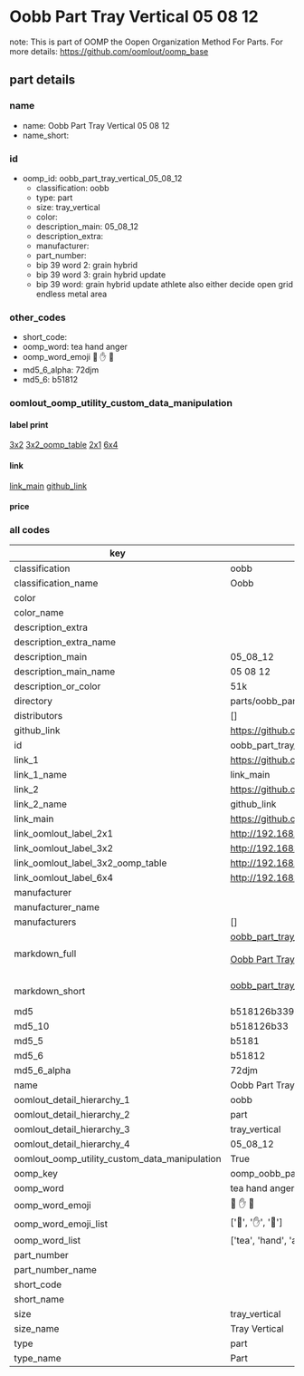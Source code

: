 # Oobb Part Tray Vertical 05 08 12  

note: This is part of OOMP the Oopen Organization Method For Parts. For more details: https://github.com/oomlout/oomp_base

##  part details





### name
* name: Oobb Part Tray Vertical 05 08 12
* name_short: 
### id
* oomp_id: oobb_part_tray_vertical_05_08_12
  * classification: oobb
  * type: part
  * size: tray_vertical
  * color: 
  * description_main: 05_08_12
  * description_extra: 
  * manufacturer: 
  * part_number: 
  * bip 39 word 2: grain hybrid
  * bip 39 word 3: grain hybrid update
  * bip 39 word: grain hybrid update athlete also either decide open grid endless metal area

### other_codes
* short_code: 
* oomp_word: tea hand anger
* oomp_word_emoji :tea: :hand: :anger:
* md5_6_alpha: 72djm
* md5_6: b51812






### oomlout_oomp_utility_custom_data_manipulation
#### label print
[3x2](http://192.168.1.245:1112/?label=oomp%2072djm)
[3x2_oomp_table](http://192.168.1.107:1112/?label=oomp%2072djm)
[2x1](http://192.168.1.242:1112/?label=oomp%2072djm)
[6x4](http://192.168.1.55:1112/?label=oomp%2072djm)    

#### link

[link_main](https://github.com/oomlout/oomlout_oomp_current_version_messy/tree/main/parts/oobb_part_tray_vertical_05_08_12) [github_link](https://github.com/oomlout/oomlout_oomp_part_src/tree/main/parts/oobb_part_tray_vertical_05_08_12)                             

#### price







### all codes 
| key | value |  
| --- | --- |  
| classification | oobb |  
| classification_name | Oobb |  
| color |  |  
| color_name |  |  
| description_extra |  |  
| description_extra_name |  |  
| description_main | 05_08_12 |  
| description_main_name | 05 08 12 |  
| description_or_color | 51k |  
| directory | parts/oobb_part_tray_vertical_05_08_12 |  
| distributors | [] |  
| github_link | https://github.com/oomlout/oomlout_oomp_part_src/tree/main/parts/oobb_part_tray_vertical_05_08_12 |  
| id | oobb_part_tray_vertical_05_08_12 |  
| link_1 | https://github.com/oomlout/oomlout_oomp_current_version_messy/tree/main/parts/oobb_part_tray_vertical_05_08_12 |  
| link_1_name | link_main |  
| link_2 | https://github.com/oomlout/oomlout_oomp_part_src/tree/main/parts/oobb_part_tray_vertical_05_08_12 |  
| link_2_name | github_link |  
| link_main | https://github.com/oomlout/oomlout_oomp_current_version_messy/tree/main/parts/oobb_part_tray_vertical_05_08_12 |  
| link_oomlout_label_2x1 | http://192.168.1.242:1112/?label=oomp%2072djm |  
| link_oomlout_label_3x2 | http://192.168.1.245:1112/?label=oomp%2072djm |  
| link_oomlout_label_3x2_oomp_table | http://192.168.1.107:1112/?label=oomp%2072djm |  
| link_oomlout_label_6x4 | http://192.168.1.55:1112/?label=oomp%2072djm |  
| manufacturer |  |  
| manufacturer_name |  |  
| manufacturers | [] |  
| markdown_full | [oobb_part_tray_vertical_05_08_12](https://github.com/oomlout/oomlout_oomp_current_version_messy/tree/main/parts/oobb_part_tray_vertical_05_08_12)<br>[](https://github.com/oomlout/oomlout_oomp_current_version_messy/tree/main/parts/oobb_part_tray_vertical_05_08_12)<br>[Oobb Part Tray Vertical 05 08 12](https://github.com/oomlout/oomlout_oomp_current_version_messy/tree/main/parts/oobb_part_tray_vertical_05_08_12)<br><br> |  
| markdown_short | [oobb_part_tray_vertical_05_08_12](https://github.com/oomlout/oomlout_oomp_current_version_messy/tree/main/parts/oobb_part_tray_vertical_05_08_12)<br><br> |  
| md5 | b518126b339b27191c03a0e3dd1c032c |  
| md5_10 | b518126b33 |  
| md5_5 | b5181 |  
| md5_6 | b51812 |  
| md5_6_alpha | 72djm |  
| name | Oobb Part Tray Vertical 05 08 12 |  
| oomlout_detail_hierarchy_1 | oobb |  
| oomlout_detail_hierarchy_2 | part |  
| oomlout_detail_hierarchy_3 | tray_vertical |  
| oomlout_detail_hierarchy_4 | 05_08_12 |  
| oomlout_oomp_utility_custom_data_manipulation | True |  
| oomp_key | oomp_oobb_part_tray_vertical_05_08_12 |  
| oomp_word | tea hand anger |  
| oomp_word_emoji | :tea: :hand: :anger: |  
| oomp_word_emoji_list | [':tea:', ':hand:', ':anger:'] |  
| oomp_word_list | ['tea', 'hand', 'anger'] |  
| part_number |  |  
| part_number_name |  |  
| short_code |  |  
| short_name |  |  
| size | tray_vertical |  
| size_name | Tray Vertical |  
| type | part |  
| type_name | Part |  
